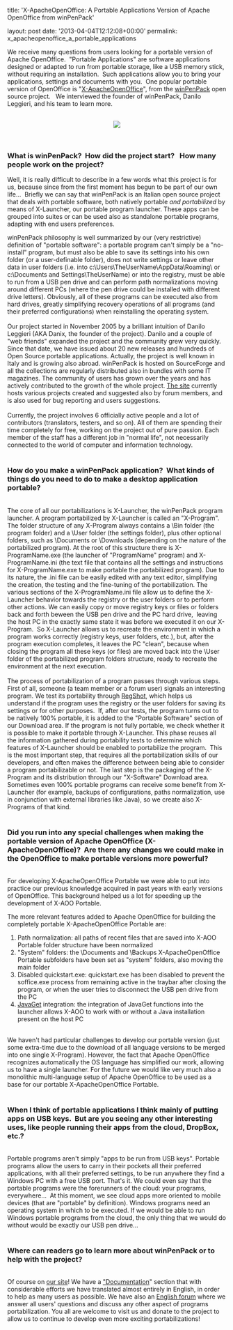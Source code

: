 title: 'X-ApacheOpenOffice: A Portable Applications Version of Apache OpenOffice from winPenPack'

layout: post
date: '2013-04-04T12:12:08+00:00'
permalink: x_apacheopenoffice_a_portable_applications

<p>We receive many questions from users looking for a portable version of Apache OpenOffice.&nbsp; &quot;Portable Applications&quot;<span lang="en"><span></span></span> are software applications designed or adapted to run from portable storage, like a USB memory stick, without requiring an installation.&nbsp; Such applications allow you to bring your applications, settings and documents with you.&nbsp; One popular portable version of OpenOffice is &quot;<a href="http://www.winpenpack.com/en/download.php?view.1341">X-ApacheOpenOffice</a>&quot;, from the <a href="http://www.winpenpack.com">winPenPack</a> open source project. &nbsp; We interviewed the founder of winPenPack, <span class="il">Danilo</span>
 Leggieri, and his team to learn more. </p> 
  <p> </p> 
  <p align="center"><br /><img src="https://blogs.apache.org/OOo/mediaresource/2b482de6-b8ae-4bc0-87f2-e136a9d1b502" /></p> 
  <p align="left"> </p> 
  <p><br /></p> 
  <h3>What is winPenPack? &nbsp;How did the project start? &nbsp; How many people work on the project?
</h3> 
  <p> </p> 
  <p> </p> 
  <div class="gmail_quote"> 
    <div class="im"> 
      <div> </div> 
    </div> 
    <div> 
      <p>Well, it is really difficult to describe in a few words what this project 
is for us, because since from the first moment has begun to be part of our 
own life...&nbsp; Briefly we can say that winPenPack is an Italian open source
 project that deals with portable software, both natively portable <i>and portabilized</i> by means of X-Launcher, our portable program launcher. These
 apps can be grouped into suites or can be used also as standalone 
portable programs, adapting with end users preferences.<br /></p> 
      <p>winPenPack philosophy is well summarized by our (very restrictive) definition of 
&quot;portable software&quot;: a portable program can't simply be a &quot;no-install&quot; 
program, but must also be able to save its settings into his own folder 
(or a user-definable folder), does not write settings or leave other data in user folders (i.e. into 
c:\Users\TheUserName\AppData\<wbr />Roaming\ or c:\Documents and 
Settings\TheUserName) or into the registry, must be able to run from a 
USB pen drive and can perform path normalizations moving around different 
PCs (where the pen drive could be installed with different drive letters).
 Obviously, all of these programs can be executed also from hard 
drives, greatly simplifying recovery operations of all programs (and 
their preferred configurations) when reinstalling the operating system.<br /><br />Our
 project started in November 2005 by a brilliant intuition of <span class="il">Danilo</span>
 Leggieri (AKA Danix, the founder of the project). <span class="il">Danilo</span> and a couple 
of &quot;web friends&quot; expanded the project and the community grew very 
quickly. Since that date, we have issued about 20 new releases and hundreds
 of Open Source portable applications. Actually, the project is well 
known in Italy and is growing also abroad. winPenPack is hosted on 
SourceForge and all the collections are regularly distributed also in 
bundles with some IT magazines. The community of users has grown over 
the years and has actively contributed to the growth of the whole project. 
<a href="http://www.winpenpack.com">The site</a> currently hosts various projects created and suggested also by forum members, and is also used for bug reporting and users 
suggestions.<br /><br />Currently, the project involves 6 officially active 
people and a lot of contributors (translators, testers, and so on). All 
of them are spending their time completely for free, working on the 
project out of pure passion. Each member of the staff has a different 
job in &quot;normal life&quot;, not necessarily connected to the world of computer
 and information technology.<br /><br /></p> 
      <h3>How do you make a winPenPack application? &nbsp;What kinds of things do you need to do to make a desktop application portable?
</h3> 
    </div> 
    <div><br />The core of all our portabilizations is X-Launcher, the winPenPack 
program launcher. A program portabilized by X-Launcher is called an &quot;X-Program&quot;. The folder structure of any X-Program always contains a \Bin 
folder (the program folder) and a \User folder (the settings folder), plus
 other optional folders, such as \Documents or \Downloads (depending on the 
nature of the portabilized program). At the root of this structure there
 is X-ProgramName.exe (the launcher of &quot;ProgramName&quot; program) and 
X-ProgramName.ini (the text file that contains all the settings and 
instructions for X-ProgramName.exe to make portable the portabilized 
program). Due to its nature, the .ini file can be easily edited with any
 text editor, simplifying the creation, the testing and the fine-tuning of 
the portabilization. The various sections of the X-ProgramName.ini file 
allow us to define the X-Launcher behavior towards the registry or the 
user folders or to perform other actions. We can easily copy or move 
registry keys or files or folders back and forth beween the USB pen drive
 and the PC hard drive,&nbsp; leaving the host PC
 in the exactly same state it was before we executed it on our 
X-Program.&nbsp; So X-Launcher allows us to recreate the environment in which a 
program works correctly (registry keys, user folders, etc.), but, after 
the program execution completes, it leaves the PC &quot;clean&quot;, because when closing the 
program all these keys (or files) are moved back into the \User folder 
of the portabilized program folders structure, ready to recreate the 
environment at the next execution.<br /><br />The process of portabilization of a
 program passes through various steps. First of all, someone (a team 
member or a forum user) signals an interesting program. We test its 
portability through <a href="http://sourceforge.net/projects/regshot/">RegShot</a>, which helps us understand if the program 
uses the registry or the user folders for saving its settings or for 
other purposes.&nbsp; If, after our tests, the program turns out to be 
natively 100% portable, it is added to the &quot;Portable Software&quot; section 
of our Download area. If the program is not fully portable, we check 
whether it is possible to make it portable through X-Launcher. This 
phase reuses all the information gathered during portability tests to 
determine which features of X-Launcher should be enabled to portabilize
 the program.&nbsp; This is the most important step, that requires all the 
portabilization skills of our developers, and often makes the difference
 between being able to consider a program portabilizable or not. The 
last step is the packaging of the X-Program and its distribution through
 our &quot;X-Software&quot; Download area. Sometimes even 100% portable programs 
can receive some benefit from X-Launcher (for example, backups of 
configurations, paths normalization, use in conjunction with external 
libraries like Java), so we create also X-Programs of that kind.<br /><br /> 
      <h3>Did you run into any special challenges when making the portable version of Apache OpenOffice (X-ApacheOpenOffice)? &nbsp;Are there any changes we could make in the OpenOffice to make portable versions more powerful?
</h3> 
    </div> 
    <div> 
      <p><br />For developing X-ApacheOpenOffice Portable we were able to put into 
practice our previous knowledge acquired in past years with early 
versions of OpenOffice. This background helped us a lot for speeding up 
the development of X-AOO Portable. </p> 
      <p>The more relevant features added to Apache OpenOffice for building the completely portable X-ApacheOpenOffice Portable are:<br /></p> 
      <ol> 
        <li>Path normalization: all paths of recent files that are saved into X-AOO Portable folder structure have been normalized</li> 
        <li>&quot;System&quot; folders: the \Documents and \Backups X-ApacheOpenOffice 
Portable subfolders have been set as &quot;system&quot; folders, also moving the 
main folder</li> 
        <li>Disabled quickstart.exe: quickstart.exe has been 
disabled to prevent the soffice.exe process from remaining active in the traybar
after closing the program, or when the user tries to disconnect
 the USB pen drive from the PC</li> 
        <li><a href="http://www.winpenpack.com/en/page.php?39">JavaGet</a> integration: the 
integration of JavaGet functions into the launcher allows X-AOO to work
 with or without a Java installation present on the host PC</li> 
      </ol> 
      <p><br />We
 haven't had particular challenges to develop our portable version (just 
some extra-time due to the download of all language versions to be 
merged into one single X-Program). However, the fact that Apache 
OpenOffice recognizes automatically the OS language has simplified our 
work, allowing us to have a single launcher. For the future we would 
like very much also a monolithic multi-language setup of Apache 
OpenOffice to be used as a base for our portable X-ApacheOpenOffice 
Portable.<br /><br /></p> 
      <h3>When I think of portable applications I think mainly of putting apps on USB keys. &nbsp;But are you seeing any other interesting uses, like people running their apps from the cloud, DropBox, etc.?</h3> 
    </div> 
    <div><br />Portable programs aren't simply &quot;apps to be run from USB keys&quot;. 
Portable programs allow the users to carry in their pockets all their 
preferred applications, with all their preferred settings, to be run anywhere they find a Windows PC with a free USB port. That's it. We 
could even say that the portable programs were the forerunners of the 
cloud: your programs, everywhere...&nbsp; At this moment, we see cloud apps 
more oriented to mobile devices (that are &quot;portable&quot; by definition). 
Windows programs need an operating system in which to be executed. If we 
would be able to run Windows portable programs from the cloud, the only 
thing that we would do without would be exactly our USB pen drive...&nbsp; <br /><br /> 
      <h3>Where can readers go to learn more about winPenPack or to help with the project?
</h3> 
    </div> 
  </div><br />Of course on <a href="http://www.winpenpack.com">our site</a>! We have a <a href="http://www.winpenpack.com/en/page.php?10">&quot;Documentation</a>&quot; section that with 
considerable efforts we have translated almost entirely in English, in 
order to help as many users as possible. We have also 
an <a href="http://www.winpenpack.com/en/e107_plugins/forum/forum_viewforum.php?24">English forum</a> where we answer all users' questions and discuss any 
other aspect of programs portabilization. You all are welcome to visit 
us and donate to the project to allow us to continue to develop even 
more exciting portabilizations! <br /><br /><br />
